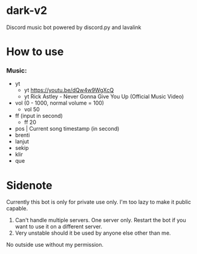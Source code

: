 # dark-v2
Discord music bot powered by discord.py and lavalink
  
# **How to use**
 
 ### Music: 
 - yt
   - yt https://youtu.be/dQw4w9WgXcQ 
   - yt Rick Astley - Never Gonna Give You Up (Official Music Video)
 - vol (0 - 1000,  normal volume = 100) 
   - vol 50 
 - ff (input in second)
   - ff 20
 - pos | Current song timestamp (in second)
 - brenti
 - lanjut
 - sekip
 - klir
 - que
        

# **Sidenote**

  Currently this bot is only for private use only. I'm too lazy to make it public capable. 

  1. Can't handle multiple servers. One server only. Restart the bot if you want to use it on a different server.
  2. Very unstable should it be used by anyone else other than me.

  No outside use without my permission.
